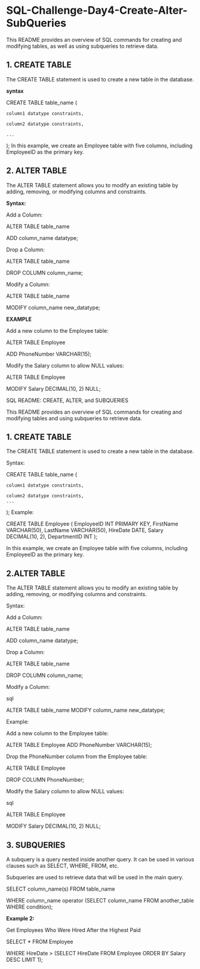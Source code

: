 # SQL-Challenge-Day4-Create-Alter-SubQueries

This README provides an overview of SQL commands for creating and modifying tables, as well as using subqueries to retrieve data.

## 1. CREATE TABLE

The CREATE TABLE statement is used to create a new table in the database.

**syntax**

CREATE TABLE table_name (

    column1 datatype constraints,
    
    column2 datatype constraints,
    
    ...
    
);
In this example, we create an Employee table with five columns, including EmployeeID as the primary key.

## 2. ALTER TABLE

The ALTER TABLE statement allows you to modify an existing table by adding, removing, or modifying columns and constraints.

**Syntax:**

Add a Column:

ALTER TABLE table_name

ADD column_name datatype;

Drop a Column:

ALTER TABLE table_name

DROP COLUMN column_name;

Modify a Column:

ALTER TABLE table_name

MODIFY column_name new_datatype;

**EXAMPLE**

Add a new column to the Employee table:


ALTER TABLE Employee

ADD PhoneNumber VARCHAR(15);

Modify the Salary column to allow NULL values:


ALTER TABLE Employee

MODIFY Salary DECIMAL(10, 2) NULL;


SQL README: CREATE, ALTER, and SUBQUERIES

This README provides an overview of SQL commands for creating and modifying tables and using subqueries to retrieve data.

## 1. CREATE TABLE
   
The CREATE TABLE statement is used to create a new table in the database.

Syntax:

CREATE TABLE table_name (

    column1 datatype constraints,
    
    column2 datatype constraints,
    ...
);
Example:

CREATE TABLE Employee (
    EmployeeID INT PRIMARY KEY,
    FirstName VARCHAR(50),
    LastName VARCHAR(50),
    HireDate DATE,
    Salary DECIMAL(10, 2),
    DepartmentID INT
);

In this example, we create an Employee table with five columns, including EmployeeID as the primary key.

## 2.ALTER TABLE
   
The ALTER TABLE statement allows you to modify an existing table by adding, removing, or modifying columns and constraints.

Syntax:

Add a Column:

ALTER TABLE table_name

ADD column_name datatype;

Drop a Column:

ALTER TABLE table_name

DROP COLUMN column_name;

Modify a Column:

sql

ALTER TABLE table_name
MODIFY column_name new_datatype;

Example:

Add a new column to the Employee table:

ALTER TABLE Employee
ADD PhoneNumber VARCHAR(15);

Drop the PhoneNumber column from the Employee table:

ALTER TABLE Employee

DROP COLUMN PhoneNumber;

Modify the Salary column to allow NULL values:

sql

ALTER TABLE Employee

MODIFY Salary DECIMAL(10, 2) NULL;

## 3. SUBQUERIES

A subquery is a query nested inside another query. It can be used in various clauses such as SELECT, WHERE, FROM, etc.

Subqueries are used to retrieve data that will be used in the main query.

SELECT column_name(s) FROM table_name

WHERE column_name operator (SELECT column_name FROM another_table WHERE condition);

**Example 2:**

Get Employees Who Were Hired After the Highest Paid

SELECT * FROM Employee

WHERE HireDate > (SELECT HireDate FROM Employee ORDER BY Salary DESC LIMIT 1);





